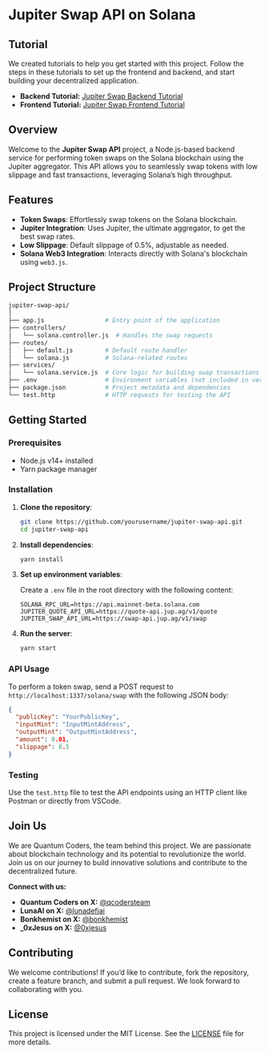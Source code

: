 # Jupiter Swap API on Solana

## Tutorial

We created tutorials to help you get started with this project. Follow the steps in these tutorials to set up the frontend and backend, and start building your decentralized application.

- **Backend Tutorial:** [Jupiter Swap Backend Tutorial](https://medium.com/@0xjesus/building-a-solana-swap-api-with-node-js-a-comprehensive-guide-55333389c0f6)
- **Frontend Tutorial:** [Jupiter Swap Frontend Tutorial](https://medium.com/@0xjesus/build-your-solana-swap-dapp-with-vue-js-e363f5956a69)

## Overview

Welcome to the **Jupiter Swap API** project, a Node.js-based backend service for performing token swaps on the Solana blockchain using the Jupiter aggregator. This API allows you to seamlessly swap tokens with low slippage and fast transactions, leveraging Solana’s high throughput.

## Features

- **Token Swaps**: Effortlessly swap tokens on the Solana blockchain.
- **Jupiter Integration**: Uses Jupiter, the ultimate aggregator, to get the best swap rates.
- **Low Slippage**: Default slippage of 0.5%, adjustable as needed.
- **Solana Web3 Integration**: Interacts directly with Solana's blockchain using `web3.js`.

## Project Structure

```bash
jupiter-swap-api/
│
├── app.js                 # Entry point of the application
├── controllers/
│   └── solana.controller.js  # Handles the swap requests
├── routes/
│   ├── default.js         # Default route handler
│   └── solana.js          # Solana-related routes
├── services/
│   └── solana.service.js  # Core logic for building swap transactions
├── .env                   # Environment variables (not included in version control)
├── package.json           # Project metadata and dependencies
└── test.http              # HTTP requests for testing the API
```

## Getting Started

### Prerequisites

- Node.js v14+ installed
- Yarn package manager

### Installation

1. **Clone the repository**:
    ```bash
    git clone https://github.com/yourusername/jupiter-swap-api.git
    cd jupiter-swap-api
    ```

2. **Install dependencies**:
    ```bash
    yarn install
    ```

3. **Set up environment variables**:

   Create a `.env` file in the root directory with the following content:

   ```env
   SOLANA_RPC_URL=https://api.mainnet-beta.solana.com
   JUPITER_QUOTE_API_URL=https://quote-api.jup.ag/v1/quote
   JUPITER_SWAP_API_URL=https://swap-api.jup.ag/v1/swap
   ```

4. **Run the server**:
    ```bash
    yarn start
    ```

### API Usage

To perform a token swap, send a POST request to `http://localhost:1337/solana/swap` with the following JSON body:

```json
{
  "publicKey": "YourPublicKey",
  "inputMint": "InputMintAddress",
  "outputMint": "OutputMintAddress",
  "amount": 0.01,
  "slippage": 0.5
}
```

### Testing

Use the `test.http` file to test the API endpoints using an HTTP client like Postman or directly from VSCode.

## Join Us

We are Quantum Coders, the team behind this project. We are passionate about blockchain technology and its potential to revolutionize the world. Join us on our journey to build innovative solutions and contribute to the decentralized future.

**Connect with us:**

- **Quantum Coders on X:** [@qcodersteam](https://x.com/qcodersteam)
- **LunaAI on X:** [@lunadefiai](https://x.com/lunadefiai)
- **Bonkhemist on X:** [@bonkhemist](https://x.com/bonkhemist)
- **_0xJesus on X:** [@0xjesus](https://x.com/_0xjesus)

## Contributing

We welcome contributions! If you’d like to contribute, fork the repository, create a feature branch, and submit a pull request. We look forward to collaborating with you.

## License

This project is licensed under the MIT License. See the [LICENSE](LICENSE) file for more details.
